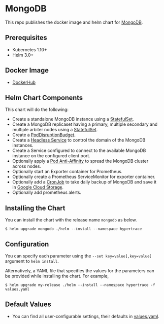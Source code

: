 # MongoDB
This repo publishes the docker image and helm chart for [MongoDB](https://www.mongodb.com/try/download/community).

## Prerequisites
* Kubernetes 1.10+
* Helm 3.0+

## Docker Image
* [DockerHub](https://hub.docker.com/_/mongo)

## Helm Chart Components
This chart will do the following:

* Create a standalone MongoDB instance using a [StatefulSet](http://kubernetes.io/docs/concepts/abstractions/controllers/statefulsets/).
* Create a MongoDB replicaset having a primary, multiple secondary and multiple arbiter nodes using a [StatefulSet](http://kubernetes.io/docs/concepts/abstractions/controllers/statefulsets/).
* Create a [PodDisruptionBudget](https://kubernetes.io/docs/tasks/configure-pod-container/configure-pod-disruption-budget/).
* Create a [Headless Service](https://kubernetes.io/docs/concepts/services-networking/service/) to control the domain of the MongoDB instances.
* Create a Service configured to connect to the available MongoDB instance on the configured client port.
* Optionally apply a [Pod Anti-Affinity](https://kubernetes.io/docs/concepts/configuration/assign-pod-node/#inter-pod-affinity-and-anti-affinity-beta-feature) to spread the MongoDB cluster across nodes.
* Optionally start an Exporter container for Prometheus.
* Optionally create a Prometheus ServiceMonitor for exporter container.
* Optionally add a [CronJob](https://kubernetes.io/docs/concepts/workloads/controllers/cron-jobs/) to take daily backup of MongoDB and save it in [Google Cloud Storage](https://cloud.google.com/products/storage/).
* Optionally add prometheus alerts.


## Installing the Chart
You can install the chart with the release name `mongodb` as below.

```console
$ helm upgrade mongodb ./helm --install --namespace hypertrace
```

## Configuration
You can specify each parameter using the `--set key=value[,key=value]` argument to `helm install`.

Alternatively, a YAML file that specifies the values for the parameters can be provided while installing the chart. For example,

```console
$ helm upgrade my-release ./helm --install --namespace hypertrace -f values.yaml
```

## Default Values
- You can find all user-configurable settings, their defaults in [values.yaml](helm/values.yaml).
